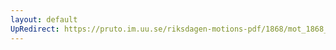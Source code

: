 ```yaml
---
layout: default
UpRedirect: https://pruto.im.uu.se/riksdagen-motions-pdf/1868/mot_1868__ak__51/mot_1868__ak__51-002.pdf
---
```

